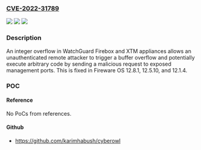 ### [CVE-2022-31789](https://cve.mitre.org/cgi-bin/cvename.cgi?name=CVE-2022-31789)
![](https://img.shields.io/static/v1?label=Product&message=n%2Fa&color=blue)
![](https://img.shields.io/static/v1?label=Version&message=n%2Fa&color=blue)
![](https://img.shields.io/static/v1?label=Vulnerability&message=n%2Fa&color=brighgreen)

### Description

An integer overflow in WatchGuard Firebox and XTM appliances allows an unauthenticated remote attacker to trigger a buffer overflow and potentially execute arbitrary code by sending a malicious request to exposed management ports. This is fixed in Fireware OS 12.8.1, 12.5.10, and 12.1.4.

### POC

#### Reference
No PoCs from references.

#### Github
- https://github.com/karimhabush/cyberowl

